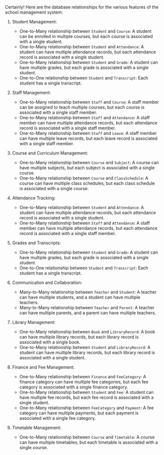 Certainly! Here are the database relationships for the various features of the school management system:

1. Student Management:
   - One-to-Many relationship between `Student` and `Course`: A student can be enrolled in multiple courses, but each course is associated with a single student.
   - One-to-Many relationship between `Student` and `Attendance`: A student can have multiple attendance records, but each attendance record is associated with a single student.
   - One-to-Many relationship between `Student` and `Grade`: A student can have multiple grades, but each grade is associated with a single student.
   - One-to-One relationship between `Student` and `Transcript`: Each student has a single transcript.

2. Staff Management:
   - One-to-Many relationship between `Staff` and `Course`: A staff member can be assigned to teach multiple courses, but each course is associated with a single staff member.
   - One-to-Many relationship between `Staff` and `Attendance`: A staff member can have multiple attendance records, but each attendance record is associated with a single staff member.
   - One-to-Many relationship between `Staff` and `Leave`: A staff member can have multiple leave records, but each leave record is associated with a single staff member.

3. Course and Curriculum Management:
   - One-to-Many relationship between `Course` and `Subject`: A course can have multiple subjects, but each subject is associated with a single course.
   - One-to-Many relationship between `Course` and `ClassSchedule`: A course can have multiple class schedules, but each class schedule is associated with a single course.

4. Attendance Tracking:
   - One-to-Many relationship between `Student` and `Attendance`: A student can have multiple attendance records, but each attendance record is associated with a single student.
   - One-to-Many relationship between `Staff` and `Attendance`: A staff member can have multiple attendance records, but each attendance record is associated with a single staff member.

5. Grades and Transcripts:
   - One-to-Many relationship between `Student` and `Grade`: A student can have multiple grades, but each grade is associated with a single student.
   - One-to-One relationship between `Student` and `Transcript`: Each student has a single transcript.

6. Communication and Collaboration:
   - Many-to-Many relationship between `Teacher` and `Student`: A teacher can have multiple students, and a student can have multiple teachers.
   - Many-to-Many relationship between `Teacher` and `Parent`: A teacher can have multiple parents, and a parent can have multiple teachers.

7. Library Management:
   - One-to-Many relationship between `Book` and `LibraryRecord`: A book can have multiple library records, but each library record is associated with a single book.
   - One-to-Many relationship between `Student` and `LibraryRecord`: A student can have multiple library records, but each library record is associated with a single student.

8. Finance and Fee Management:
   - One-to-Many relationship between `Finance` and `FeeCategory`: A finance category can have multiple fee categories, but each fee category is associated with a single finance category.
   - One-to-Many relationship between `Student` and `Fee`: A student can have multiple fee records, but each fee record is associated with a single student.
   - One-to-Many relationship between `FeeCategory` and `Payment`: A fee category can have multiple payments, but each payment is associated with a single fee category.

9. Timetable Management:
   - One-to-Many relationship between `Course` and `Timetable`: A course can have multiple timetables, but each timetable is associated with a single course.
